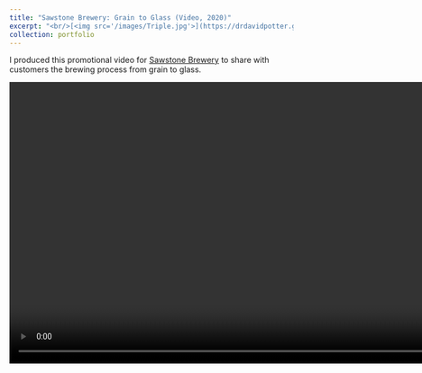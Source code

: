 ```yaml
---
title: "Sawstone Brewery: Grain to Glass (Video, 2020)"
excerpt: "<br/>[<img src='/images/Triple.jpg'>](https://drdavidpotter.github.io/portfolio/B_SawstoneBreweryVideography2020/)"
collection: portfolio
---
```


I produced this promotional video for [Sawstone Brewery](https://www.sawstonebrewing.co) to share with customers the brewing process from grain to glass.

<video controls width="1000">

    <source src="/images/GrainToGlass.mp4"
            type="video/mp4"
			controls="true"
			poster='/images/Triple.jpg'>
    Sorry, your browser doesn't support embedded videos.
</video>
